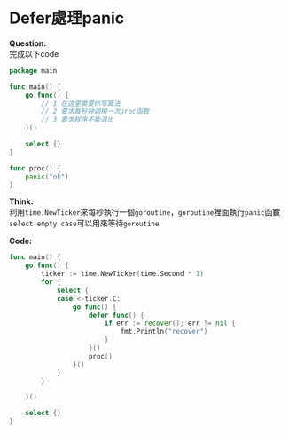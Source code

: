 # Defer處理panic

**Question:**  
完成以下code

```go
package main

func main() {
    go func() {
        // 1 在这里需要你写算法
        // 2 要求每秒钟调用一次proc函数
        // 3 要求程序不能退出
    }()

    select {}
}

func proc() {
    panic("ok")
}
```

**Think:**  
利用`time.NewTicker`來每秒執行一個`goroutine`，`goroutine`裡面執行`panic`函數
`select empty case`可以用來等待`goroutine`

**Code:**  
```go
func main() {
	go func() {
		ticker := time.NewTicker(time.Second * 1)
		for {
			select {
			case <-ticker.C:
				go func() {
					defer func() {
						if err := recover(); err != nil {
							fmt.Println("recover")
						}
					}()
					proc()
				}()
			}
		}

	}()

	select {}
}
```